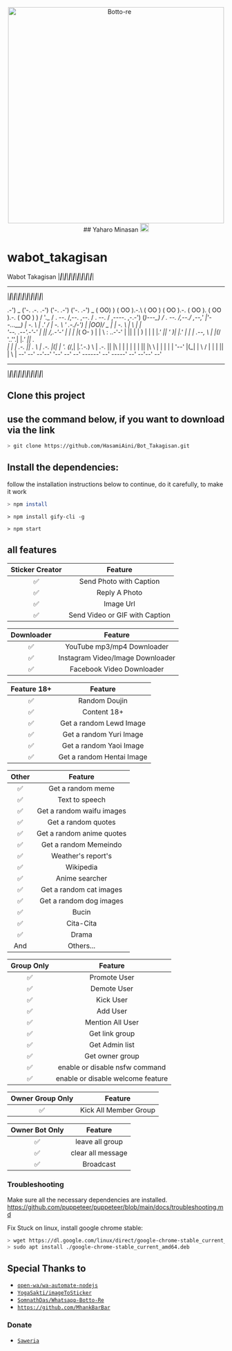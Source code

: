 <div align="center">
<img src="https://resize.cdn.otakumode.com/ex/1200.630/0.111.596.314/u/f0da3d54cf33414f90114b28b3f9c571.jpg" alt="Botto-re" width="500" />
 ## Yaharo Minasan <img src="https://github.com/TheDudeThatCode/TheDudeThatCode/blob/master/Assets/Hi.gif" width="20px">
</div>



# wabot_takagisan





Wabot Takagisan
|_____|_____|_____|_____|_____|_____|_____|_____|_____|_____|_____|_____|_____|_____|_____|_____|


____ _____ _____ _____ _____ _____ _____ _____ _____ _____ _____ _____ _____ _____ _____ _____
 |_____|_____|_____|_____|_____|_____|_____|_____|_____|_____|_____|_____|_____|_____|_____|_____|


 .-') _      ('-.    .-. .-')    ('-.                          .-')     ('-.         .-') _
(  OO) )    ( OO ).-.\  ( OO )  ( OO ).-.                     ( OO ).  ( OO ).-.    ( OO ) )
/     '._   / . --. /,--. ,--.  / . --. /  ,----.     ,-.-') (_)---\_) / . --. /,--./ ,--,'
|'--...__)  | \-.  \ |  .'   /  | \-.  \  '  .-./-')  |  |OO)/    _ |  | \-.  \ |   \ |  |\
'--.  .--'.-'-'  |  ||      /,.-'-'  |  | |  |_( O- ) |  |  \\  :   ..-'-'  |  ||    \|  | )
   |  |    \| |_.'  ||     ' _)\| |_.'  | |  | .--, \ |  |(_/ '..''.\| |_.'  ||  .     
      |  |     |  .-.  ||  .   \   |  .-.  |(|  | '. (_/,|  |_.'.-._)   \ |  .-.  ||  |\    |
   |  |     |  | |  ||  |\   \  |  | |  | |  '--'  |(_|  |   \       / |  | |  ||  | \   |
   --'     --' --'--' '--'  --' --'  ------'   --'    -----'  --' --'--'  --'


  _____ _____ _____ _____ _____ _____ _____ _____ _____ _____ _____ _____ _____ _____ _____ _____
 |_____|_____|_____|_____|_____|_____|_____|_____|_____|_____|_____|_____|_____|_____|_____|_____|

## Clone this project 
## use the command below, if you want to download via the link

```bash
> git clone https://github.com/HasamiAini/Bot_Takagisan.git
```

## Install the dependencies:
follow the installation instructions below to continue,
do it carefully, to make it work

```bash
> npm install
```
```
> npm install gify-cli -g
```

```
> npm start
```

## all features

| Sticker Creator |                Feature           |
| :-----------: | :--------------------------------: |
|       ✅       | Send Photo with Caption          |
|       ✅       | Reply A Photo                    |
|       ✅       | Image Url                        |
|       ✅       | Send Video or GIF with Caption   |


| Downloader |                     Feature                |
| :------------: | :---------------------------------------------: |
|       ✅        |   YouTube mp3/mp4 Downloader                    |
|       ✅        |   Instagram Video/Image Downloader                  |
|       ✅        |   Facebook Video Downloader                  |

| Feature 18+ |                     Feature                |
| :------------: | :---------------------------------------------: |
|       ✅        |   Random Doujin                   |
|       ✅        |   Content 18+                  |
|       ✅        |   Get a random Lewd Image                  |
|       ✅        |   Get a random Yuri Image                  |
|       ✅        |   Get a random Yaoi Image                  |
|       ✅        |   Get a random Hentai Image                  |


| Other  |                     Feature                     |
| :------------: | :---------------------------------------------: |
|       ✅        |   Get a random meme             |
|       ✅        |   Text to speech                |
|       ✅        |   Get a random waifu images     |
|       ✅        |   Get a random quotes           |
|       ✅        |   Get a random anime quotes     |
|       ✅        |   Get a random Memeindo      |
|       ✅        |   Weather's report's     |
|       ✅        |   Wikipedia                 |
|       ✅        |   Anime searcher    |
|       ✅        |   Get a random cat images       |
|       ✅        |   Get a random dog images       |
|       ✅        |   Bucin       |
|       ✅        |   Cita-Cita       |
|       ✅        |   Drama       |
|      And        |   Others...                     |


| Group Only  |                     Feature                     |
| :------------: | :---------------------------------------------: |
|       ✅        |   Promote User                  |
|       ✅        |   Demote User                   |
|       ✅        |   Kick User                     |
|       ✅        |   Add User                      |
|       ✅        |   Mention All User              |
|       ✅        |   Get link group                |
|       ✅        |   Get Admin list                |
|       ✅        |   Get owner group               |
|       ✅        |   enable or disable nsfw command|
|       ✅        |   enable or disable welcome feature|


| Owner Group Only  |              Feature                |
| :------------: | :---------------------------------------------: |
|       ✅        |   Kick All Member Group                 |

| Owner Bot Only  |              Feature                |
| :------------: | :---------------------------------------------: |
|       ✅        |   leave all group                   |
|       ✅        |   clear all message                 |
|       ✅        |   Broadcast                      |


### Troubleshooting
Make sure all the necessary dependencies are installed.
https://github.com/puppeteer/puppeteer/blob/main/docs/troubleshooting.md

Fix Stuck on linux, install google chrome stable:
```bash
> wget https://dl.google.com/linux/direct/google-chrome-stable_current_amd64.deb
> sudo apt install ./google-chrome-stable_current_amd64.deb
```
## Special Thanks to
* [`open-wa/wa-automate-nodejs`](https://github.com/open-wa/wa-automate-nodejs)
* [`YogaSakti/imageToSticker`](https://github.com/YogaSakti/imageToSticker)
* [`SomnathDas/Whatsapp-Botto-Re`](https://github.com/SomnathDas/Whatsapp-Botto-Re)
* [`https://github.com/MhankBarBar`](https://github.com/MhankBarBar/whatsapp-bot)

### Donate
* [`Saweria`](https://saweria.co/hasamiain)
